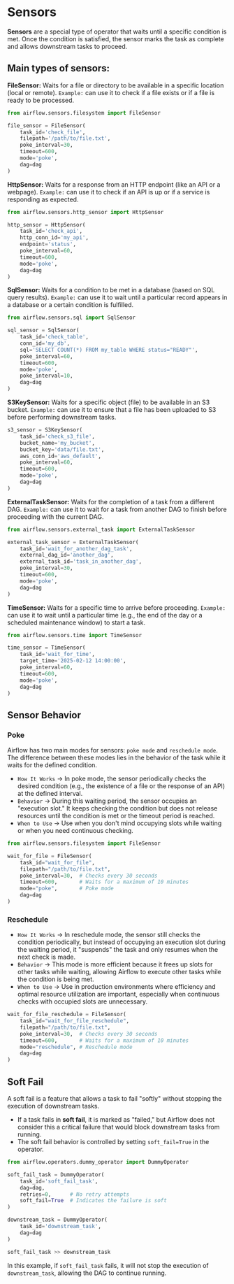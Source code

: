 # Sensors

**Sensors** are a special type of operator that waits until a specific condition is met. Once the condition is satisfied, the sensor marks the task as complete and allows downstream tasks to proceed.

## Main types of sensors:

**FileSensor:** Waits for a file or directory to be available in a specific location (local or remote).
`Example:` can use it to check if a file exists or if a file is ready to be processed.

```python
from airflow.sensors.filesystem import FileSensor

file_sensor = FileSensor(
    task_id='check_file',
    filepath='/path/to/file.txt',
    poke_interval=30,
    timeout=600,
    mode='poke',
    dag=dag
)
```

**HttpSensor:** Waits for a response from an HTTP endpoint (like an API or a webpage).
`Example:` can use it to check if an API is up or if a service is responding as expected.

```python
from airflow.sensors.http_sensor import HttpSensor

http_sensor = HttpSensor(
    task_id='check_api',
    http_conn_id='my_api',
    endpoint='status',
    poke_interval=60,
    timeout=600,
    mode='poke',
    dag=dag
)
```

**SqlSensor:** Waits for a condition to be met in a database (based on SQL query results).
`Example:` can use it to wait until a particular record appears in a database or a certain condition is fulfilled.

```python
from airflow.sensors.sql import SqlSensor

sql_sensor = SqlSensor(
    task_id='check_table',
    conn_id='my_db',
    sql='SELECT COUNT(*) FROM my_table WHERE status="READY"',
    poke_interval=60,
    timeout=600,
    mode='poke',
    poke_interval=10,
    dag=dag
)
```

**S3KeySensor:** Waits for a specific object (file) to be available in an S3 bucket.
`Example:` can use it to ensure that a file has been uploaded to S3 before performing downstream tasks.

```python
s3_sensor = S3KeySensor(
    task_id='check_s3_file',
    bucket_name='my_bucket',
    bucket_key='data/file.txt',
    aws_conn_id='aws_default',
    poke_interval=60,
    timeout=600,
    mode='poke',
    dag=dag
)
```

**ExternalTaskSensor:** Waits for the completion of a task from a different DAG.
`Example:` can use it to wait for a task from another DAG to finish before proceeding with the current DAG.

```python
from airflow.sensors.external_task import ExternalTaskSensor

external_task_sensor = ExternalTaskSensor(
    task_id='wait_for_another_dag_task',
    external_dag_id='another_dag',
    external_task_id='task_in_another_dag',
    poke_interval=30,
    timeout=600,
    mode='poke',
    dag=dag
)
```

**TimeSensor:** Waits for a specific time to arrive before proceeding.
`Example:` can use it to wait until a particular time (e.g., the end of the day or a scheduled maintenance window) to start a task.

```python
from airflow.sensors.time import TimeSensor

time_sensor = TimeSensor(
    task_id='wait_for_time',
    target_time='2025-02-12 14:00:00',
    poke_interval=60,
    timeout=600,
    mode='poke',
    dag=dag
)
```

## Sensor Behavior

### Poke

Airflow has two main modes for sensors: `poke mode` and `reschedule mode`. The difference between these modes lies in the behavior of the task while it waits for the defined condition.

- `How It Works` → In poke mode, the sensor periodically checks the desired condition (e.g., the existence of a file or the response of an API) at the defined interval.
- `Behavior` → During this waiting period, the sensor occupies an "execution slot." It keeps checking the condition but does not release resources until the condition is met or the timeout period is reached.
- `When to Use` → Use when you don't mind occupying slots while waiting or when you need continuous checking.

```python
from airflow.sensors.filesystem import FileSensor

wait_for_file = FileSensor(
    task_id="wait_for_file",
    filepath="/path/to/file.txt",
    poke_interval=30,  # Checks every 30 seconds
    timeout=600,       # Waits for a maximum of 10 minutes
    mode="poke",       # Poke mode
    dag=dag
)
```

### Reschedule

- `How It Works` → In reschedule mode, the sensor still checks the condition periodically, but instead of occupying an execution slot during the waiting period, it "suspends" the task and only resumes when the next check is made.
- `Behavior` → This mode is more efficient because it frees up slots for other tasks while waiting, allowing Airflow to execute other tasks while the condition is being met.
- `When to Use` → Use in production environments where efficiency and optimal resource utilization are important, especially when continuous checks with occupied slots are unnecessary.

```python
wait_for_file_reschedule = FileSensor(
    task_id="wait_for_file_reschedule",
    filepath="/path/to/file.txt",
    poke_interval=30,  # Checks every 30 seconds
    timeout=600,       # Waits for a maximum of 10 minutes
    mode="reschedule", # Reschedule mode
    dag=dag
)
```

## Soft Fail

A soft fail is a feature that allows a task to fail "softly" without stopping the execution of downstream tasks.

- If a task fails in **soft fail**, it is marked as "failed," but Airflow does not consider this a critical failure that would block downstream tasks from running.
- The soft fail behavior is controlled by setting `soft_fail=True` in the operator.

```python
from airflow.operators.dummy_operator import DummyOperator

soft_fail_task = DummyOperator(
    task_id='soft_fail_task',
    dag=dag,
    retries=0,      # No retry attempts
    soft_fail=True  # Indicates the failure is soft
)

downstream_task = DummyOperator(
    task_id='downstream_task',
    dag=dag
)

soft_fail_task >> downstream_task
```

In this example, if `soft_fail_task` fails, it will not stop the execution of `downstream_task`, allowing the DAG to continue running.
